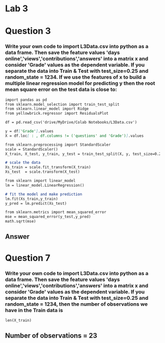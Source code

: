# Lab 3

# Question 3
### Write your own code to import L3Data.csv into python as a data frame. Then save the feature values  'days online','views','contributions','answers' into a matrix x and consider 'Grade' values as the dependent variable. If you separate the data into Train & Test with test_size=0.25 and random_state = 1234. If we use the features of x to build a multiple linear regression model for predicting y then the root mean square error on the test data is close to:

```markdown
import pandas as pd
from sklearn.model_selection import train_test_split
from sklearn.linear_model import Ridge
from yellowbrick.regressor import ResidualsPlot

df = pd.read_csv('drive/MyDrive/Colab Notebooks/L3Data.csv')

y = df['Grade'].values
X = df.loc[ : , df.columns != ('questions' and 'Grade')].values

from sklearn.preprocessing import StandardScaler
scale = StandardScaler()
X_train, X_test, y_train, y_test = train_test_split(X, y, test_size=0.25, random_state=1234)

# scale the data
Xs_train = scale.fit_transform(X_train)
Xs_test  = scale.transform(X_test)

from sklearn import linear_model
lm = linear_model.LinearRegression()

# fit the model and make prediction
lm.fit(Xs_train,y_train)
y_pred = lm.predict(Xs_test)

from sklearn.metrics import mean_squared_error
mse = mean_squared_error(y_test,y_pred)
math.sqrt(mse)
```
## Answer



# Question 7
### Write your own code to import L3Data.csv into python as a data frame. Then save the feature values  'days online','views','contributions','answers' into a matrix x and consider 'Grade' values as the dependent variable. If you separate the data into Train & Test with test_size=0.25 and random_state = 1234, then the number of observations we have in the Train data is

```markdown
len(X_train)
```

## Number of observations = 23
